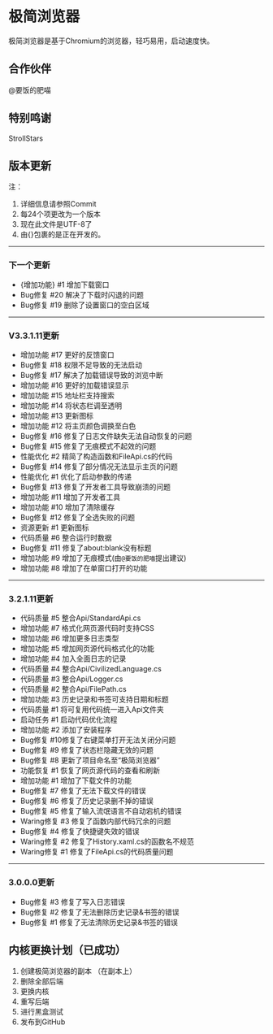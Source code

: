# 极简浏览器
极简浏览器是基于Chromium的浏览器，轻巧易用，启动速度快。

## 合作伙伴

@要饭的肥喵

## 特别鸣谢

StrollStars

## 版本更新

注：
1. 详细信息请参照Commit
2. 每24个项更改为一个版本
3. 现在此文件是UTF-8了
4. 由{}包裹的是正在开发的。
-----
### 下一个更新
+ {增加功能} #1 增加下载窗口
+ Bug修复 #20 解决了下载时闪退的问题
+ Bug修复 #19 删除了设置窗口的空白区域
-----
### V3.3.1.11更新
+ 增加功能 #17 更好的反馈窗口
+ Bug修复 #18 权限不足导致的无法启动
+ Bug修复 #17 解决了加载错误导致的浏览中断
+ 增加功能 #16 更好的加载错误显示
+ 增加功能 #15 地址栏支持搜索
+ 增加功能 #14 将状态栏调至透明
+ 增加功能 #13 更新图标
+ 增加功能 #12 将主页颜色调换至白色
+ Bug修复 #16 修复了日志文件缺失无法自动恢复的问题
+ Bug修复 #15 修复了无痕模式不起效的问题
+ 性能优化 #2 精简了构造函数和FileApi.cs的代码
+ Bug修复 #14 修复了部分情况无法显示主页的问题
+ 性能优化 #1 优化了启动参数的传递
+ Bug修复 #13 修复了开发者工具导致崩溃的问题
+ 增加功能 #11 增加了开发者工具
+ 增加功能 #10 增加了清除缓存
+ Bug修复 #12 修复了全选失败的问题
+ 资源更新 #1 更新图标
+ 代码质量 #6 整合运行时数据
+ Bug修复 #11 修复了about:blank没有标题
+ 增加功能 #9 增加了无痕模式(由`@要饭的肥喵`提出建议)
+ 增加功能 #8 增加了在单窗口打开的功能
-----
### 3.2.1.11更新
+ 代码质量 #5 整合Api/StandardApi.cs
+ 增加功能 #7 格式化网页源代码时支持CSS
+ 增加功能 #6 增加更多日志类型
+ 增加功能 #5 增加网页源代码格式化的功能
+ 增加功能 #4 加入全面日志的记录
+ 代码质量 #4 整合Api/CivilizedLanguage.cs
+ 代码质量 #3 整合Api/Logger.cs
+ 代码质量 #2 整合Api/FilePath.cs
+ 增加功能 #3 历史记录和书签可支持日期和标题
+ 代码质量 #1 将可复用代码统一进入Api文件夹
+ 启动任务 #1 启动代码优化流程
+ 增加功能 #2 添加了安装程序
+ Bug修复 #10修复了右键菜单打开无法关闭分问题
+ Bug修复 #9 修复了状态栏隐藏无效的问题
+ Bug修复 #8 更新了项目命名至“极简浏览器”
+ 功能恢复 #1 恢复了网页源代码的查看和刷新
+ 增加功能 #1 增加了下载文件的功能
+ Bug修复 #7 修复了无法下载文件的错误
+ Bug修复 #6 修复了历史记录删不掉的错误
+ Bug修复 #5 修复了输入流氓语言不自动宕机的错误
+ Waring修复 #3 修复了函数内部代码冗余的问题
+ Bug修复 #4 修复了快捷键失效的错误
+ Waring修复 #2 修复了History.xaml.cs的函数名不规范
+ Waring修复 #1 修复了FileApi.cs的代码质量问题
-----
### 3.0.0.0更新
+ Bug修复 #3 修复了写入日志错误
+ Bug修复 #2 修复了无法删除历史记录&书签的错误
+ Bug修复 #1 修复了无法清除历史记录&书签的错误

## 内核更换计划（已成功）

1. 创建极简浏览器的副本
（在副本上）
2. 删除全部后端
3. 更换内核
4. 重写后端
8. 进行黑盒测试
9. 发布到GitHub
